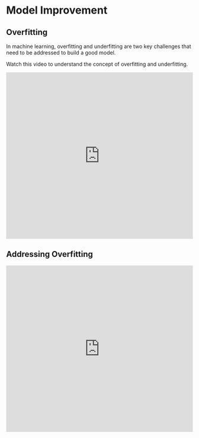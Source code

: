 # Model Improvement

## Overfitting
In machine learning, overfitting and underfitting are two key challenges that need to be addressed to build a good model. 

Watch this video to understand the concept of overfitting and underfitting.

<iframe width="100%" height="450" src="https://www.youtube.com/embed/8upNQi-40Q8?si=HkVW7gHiQrwTwHMw&amp;start=51" title="YouTube video player" frameborder="0" allow="accelerometer; autoplay; clipboard-write; encrypted-media; gyroscope; picture-in-picture; web-share" allowfullscreen></iframe>


## Addressing Overfitting 
<iframe width="100%" height="450" src="https://www.youtube.com/embed/1kgcON0Eauc?si=b5Bf5Lqv56sZdBkq&amp;start=21&end=398" title="YouTube video player" frameborder="0" allow="accelerometer; autoplay; clipboard-write; encrypted-media; gyroscope; picture-in-picture; web-share" allowfullscreen></iframe>
